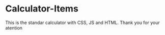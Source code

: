 # Calculator-Items
This is the standar calculator with CSS, JS and HTML. Thank you for your atention
